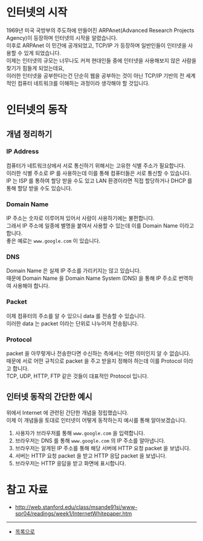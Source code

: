 
# 인터넷의 시작

1969년 미국 국방부의 주도하에 만들어진 ARPAnet(Advanced Research Projects Agency)이 등장하며 인터넷의 시작을 알렸습니다.  
이후로 ARPAnet 이 민간에 공개되었고, TCP/IP 가 등장하며 일반인들이 인터넷을 사용할 수 있게 되었습니다.  
이제는 인터넷의 규모는 너무나도 커져 현대인들 중에 인터넷을 사용해보지 않은 사람을 찾기가 힘들게 되었는데요,  
이러한 인터넷을 공부한다는건 단순히 웹을 공부하는 것이 아닌 TCP/IP 기반의 전 세계적인 컴퓨터 네트워크를 이해하는 과정이라 생각해야 할 것입니다.

# 인터넷의 동작

## 개념 정리하기

### IP Address

컴퓨터가 네트워크상에서 서로 통신하기 위해서는 고유한 식별 주소가 필요합니다.  
이러한 식별 주소로 IP 를 사용하는데 이를 통해 컴퓨터들은 서로 통신할 수 있습니다.  
IP 는 ISP 를 통하여 할당 받을 수도 있고 LAN 환경이라면 직접 할당하거나 DHCP 를 통해 할당 받을 수도 있습니다.

### Domain Name

IP 주소는 숫자로 이루어져 있어서 사람이 사용하기에는 불편합니다.  
그래서 IP 주소에 일종에 별명을 붙여서 사용할 수 있는데 이를 Domain Name 이라고 합니다.  
좋은 예로는 `www.google.com` 이 있습니다.

### DNS

Domain Name 은 실제 IP 주소를 가리키지는 않고 있습니다.  
때문에 Domain Name 을 Domain Name System (DNS) 을 통해 IP 주소로 번역하여 사용해야 합니다.

### Packet

이제 컴퓨터의 주소를 알 수 있으니 data 를 전송할 수 있습니다.  
이러한 data 는 packet 이라는 단위로 나누어져 전송됩니다.

### Protocol

packet 을 아무렇게나 전송한다면 수신하는 측에서는 어떤 의미인지 알 수 없습니다.  
때문에 서로 어떤 규칙으로 packet 을 주고 받을지 정해야 하는데 이를 Protocol 이라고 합니다.  
TCP, UDP, HTTP, FTP 같은 것들이 대표적인 Protocol 입니다.  

## 인터넷 동작의 간단한 예시

위에서 Internet 에 관련된 간단한 개념을 정립했습니다.  
이제 이 개념들을 토대로 인터넷이 어떻게 동작하는지 예시를 통해 알아보겠습니다.  

1. 사용자가 브라우저를 통해 `www.google.com` 을 입력합니다.
2. 브라우저는 DNS 를 통해 `www.google.com` 의 IP 주소를 알아냅니다.
3. 브라우저는 알게된 IP 주소를 통해 해당 서버에 HTTP 요청 packet 을 보냅니다.
4. 서버는 HTTP 요청 packet 을 받고 HTTP 응답 packet 을 보냅니다.
5. 브라우저는 HTTP 응답을 받고 화면에 표시합니다.

# 참고 자료

- <http://web.stanford.edu/class/msande91si/www-spr04/readings/week1/InternetWhitepaper.htm>

---

- [목록으로](../README.md#internet)

